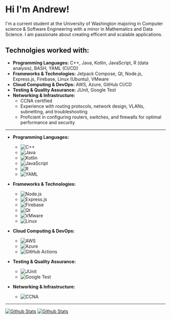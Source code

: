 # Hi I'm Andrew!
I'm a current student at the University of Washington majoring in Computer science & Software Engineering with a minor in Mathematics and Data Science.  I am passionate about creating efficent and scalable applications. 

## Technolgies worked with: 
- **Programming Languages:** C++, Java, Kotlin, JavaScript, R (data analysis), BASH, YAML (CI/CD)
- **Frameworks & Technologies:** Jetpack Compose, Qt, Node.js, Express.js, Firebase, Linux (Ubuntu), VMware
- **Cloud Computing & DevOps:** AWS, Azure, GitHub CI/CD
- **Testing & Quality Assurance:** JUnit, Google Test
- **Networking & Infrastructure:**
  - CCNA certified  
  - Experience with routing protocols, network design, VLANs, subnetting, and troubleshooting  
  - Proficient in configuring routers, switches, and firewalls for optimal performance and security
----------
- **Programming Languages:**
  - ![C++](https://img.shields.io/badge/C%2B%2B-%23f34b7d?style=flat&logo=c%2B%2B&logoColor=white)
  - ![Java](https://img.shields.io/badge/Java-%23f8981d?style=flat&logo=java&logoColor=white)
  - ![Kotlin](https://img.shields.io/badge/Kotlin-%230095D5?style=flat&logo=kotlin&logoColor=white)
  - ![JavaScript](https://img.shields.io/badge/JavaScript-%23f7df1e?style=flat&logo=javascript&logoColor=white)
  - ![R](https://img.shields.io/badge/R-%230075B8?style=flat&logo=r&logoColor=white)
  - ![YAML](https://img.shields.io/badge/YAML-%23cb171e?style=flat&logo=yaml&logoColor=white)

- **Frameworks & Technologies:**
  - ![Node.js](https://img.shields.io/badge/Node.js-%2361DAFB?style=flat&logo=node.js&logoColor=black)
  - ![Express.js](https://img.shields.io/badge/Express.js-%23404d59?style=flat&logo=express&logoColor=white)
  - ![Firebase](https://img.shields.io/badge/Firebase-%23ffcb2b?style=flat&logo=firebase&logoColor=white)
  - ![Qt](https://img.shields.io/badge/Qt-%23008B8B?style=flat&logo=qt&logoColor=white)
  - ![VMware](https://img.shields.io/badge/VMware-%2365A4FF?style=flat&logo=vmware&logoColor=white)
  - ![Linux](https://img.shields.io/badge/Linux-%23f7f7f7?style=flat&logo=linux&logoColor=black)

- **Cloud Computing & DevOps:**
  - ![AWS](https://img.shields.io/badge/AWS-%23FF9900?style=flat&logo=amazon-aws&logoColor=white)
  - ![Azure](https://img.shields.io/badge/Azure-%230078D4?style=flat&logo=microsoft-azure&logoColor=white)
  - ![GitHub Actions](https://img.shields.io/badge/GitHub_Actions-%23121011?style=flat&logo=github-actions&logoColor=white)

- **Testing & Quality Assurance:**
  - ![JUnit](https://img.shields.io/badge/JUnit-%23A8B9CC?style=flat&logo=junit5&logoColor=white)
  - ![Google Test](https://img.shields.io/badge/Google_Test-%234C8E21?style=flat&logo=google&logoColor=white)

- **Networking & Infrastructure:**
  - ![CCNA](https://img.shields.io/badge/CCNA-%230053B2?style=flat&logo=cisco&logoColor=white)
---
[![Github Stats](https://github-readme-stats.vercel.app/api?username=TheAndrewNguyen&show_icons=true&theme=dark#gh-dark-mode-only)](https://github.com/anuraghazra/github-readme-stats#gh-dark-mode-only)
[![Github Stats](https://github-readme-stats.vercel.app/api?username=TheAndrewNguyen&show_icons=true&theme=default#gh-light-mode-only)](https://github.com/anuraghazra/github-readme-stats#gh-light-mode-only)
